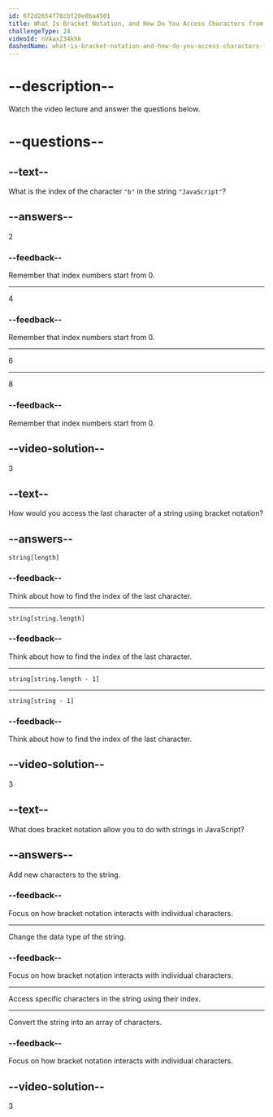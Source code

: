 ```yaml
---
id: 672d2654f78cbf20e0ba4501
title: What Is Bracket Notation, and How Do You Access Characters from a String?
challengeType: 24
videoId: nVAaxZ34khk
dashedName: what-is-bracket-notation-and-how-do-you-access-characters-from-a-string
---
```


# --description--

Watch the video lecture and answer the questions below.

# --questions--

## --text--

What is the index of the character `"b"` in the string `"JavaScript"`?

## --answers--

2

### --feedback--

Remember that index numbers start from 0.

---

4

### --feedback--

Remember that index numbers start from 0.

---

6

---

8

### --feedback--

Remember that index numbers start from 0.

## --video-solution--

3

## --text--

How would you access the last character of a string using bracket notation?

## --answers--

`string[length]`

### --feedback--

Think about how to find the index of the last character.

---

`string[string.length]`

### --feedback--

Think about how to find the index of the last character.

---

`string[string.length - 1]`

---

`string[string - 1]`

### --feedback--

Think about how to find the index of the last character.

## --video-solution--

3

## --text--

What does bracket notation allow you to do with strings in JavaScript?

## --answers--

Add new characters to the string.

### --feedback--

Focus on how bracket notation interacts with individual characters.

---

Change the data type of the string.

### --feedback--

Focus on how bracket notation interacts with individual characters.

---

Access specific characters in the string using their index.

---

Convert the string into an array of characters.

### --feedback--

Focus on how bracket notation interacts with individual characters.

## --video-solution--

3
